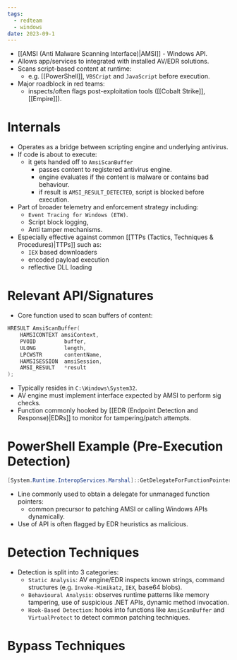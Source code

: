 ```yaml
---
tags:
  - redteam
  - windows
date: 2023-09-1
---
```

- [[AMSI (Anti Malware Scanning Interface)|AMSI]]  - Windows API.
- Allows app/services to integrated with installed AV/EDR solutions.
- Scans script-based content at runtime:
	- e.g. [[PowerShell]], `VBSCript` and `JavaScript` before execution.
- Major roadblock in red teams:
	- inspects/often flags post-exploitation tools ([[Cobalt Strike]], [[Empire]]).
# Internals

- Operates as a bridge between scripting engine and underlying antivirus.
- If code is about to execute:
	- it gets handed off to `AmsiScanBuffer`
		- passes content to registered antivirus engine.
		- engine evaluates if the content is malware or contains bad behaviour.
		- if result is `AMSI_RESULT_DETECTED`, script is blocked before execution.
- Part of broader telemetry and enforcement strategy including:
	- `Event Tracing for Windows (ETW)`.
	- Script block logging,
	- Anti tamper mechanisms.
- Especially effective against common [[TTPs (Tactics, Techniques & Procedures)|TTPs]] such as:
	- `IEX` based downloaders
	- encoded payload execution
	- reflective DLL loading
# Relevant API/Signatures

- Core function used to scan buffers of content:

```cpp
HRESULT AmsiScanBuffer(
    HAMSICONTEXT amsiContext,
    PVOID         buffer,
    ULONG         length,
    LPCWSTR       contentName,
    HAMSISESSION  amsiSession,
    AMSI_RESULT   *result
);
```

- Typically resides in `C:\Windows\System32`.
- AV engine must implement interface expected by AMSI to perform sig checks.
- Function commonly hooked by [[EDR (Endpoint Detection and Response)|EDRs]] to monitor for tampering/patch attempts.
# PowerShell Example (Pre-Execution Detection)

```powershell
[System.Runtime.InteropServices.Marshal]::GetDelegateForFunctionPointer
```

- Line commonly used to obtain a delegate for unmanaged function pointers:
	- common precursor to patching AMSI or calling Windows APIs dynamically.
- Use of API is often flagged by EDR heuristics as malicious.
# Detection Techniques

- Detection is split into 3 categories:
	- `Static Analysis`: AV engine/EDR inspects known strings, command structures (e.g. `Invoke-Mimikatz`, `IEX`, base64 blobs).
	- `Behavioural Analysis`: observes runtime patterns like memory tampering, use of suspicious .NET APIs, dynamic method invocation.
	- `Hook-Based Detection`: hooks into functions like `AmsiScanBuffer` and `VirtualProtect` to detect common patching techniques.
# Bypass Techniques

